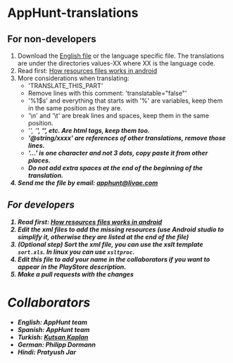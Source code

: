 # AppHunt-translations

## For non-developers

1. Download the [English file](https://raw.githubusercontent.com/livae/AppHunt-translations/master/values/strings.xml) or the language specific file. The translations are under the directories values-XX where XX is the language code.
2. Read first: [How resources files works in android](https://developer.android.com/guide/topics/resources/string-resource.html)
3. More considerations when translating: 
    - '<string name="xxxx">TRANSLATE_THIS_PART</string>'
    - Remove lines with this comment: 'translatable="false"'
    - '%1$s' and everything that starts with '%' are variables, keep them in the same position as they are.
    - '\n' and '\t' are break lines and spaces, keep them in the same position.
    - '<em>', '<b>', '<i>', etc. Are html tags, keep them too.
    - '@string/xxxx' are references of other translations, remove those lines.
    - '...' is one character and not 3 dots, copy paste it from other places.
    - Do not add extra spaces at the end of the beginning of the translation.
4. Send me the file by email: apphunt@livae.com

## For developers

1. Read first: [How resources files works in android](https://developer.android.com/guide/topics/resources/string-resource.html)
2. Edit the xml files to add the missing resources (use Android studio to simplify it, otherwise they are listed at the end of the file)
3. (Optional step) Sort the xml file, you can use the xslt template `sort.xls`. In linux you can use `xsltproc`.
4. Edit this file to add your name in the collaborators if you want to appear in the PlayStore description.
5. Make a pull requests with the changes

# Collaborators

- English: AppHunt team
- Spanish: AppHunt team
- Turkish:  [Kutsan Kaplan](https://github.com/Kutsan)
- German: Philipp Dormann
- Hindi: Pratyush Jar
